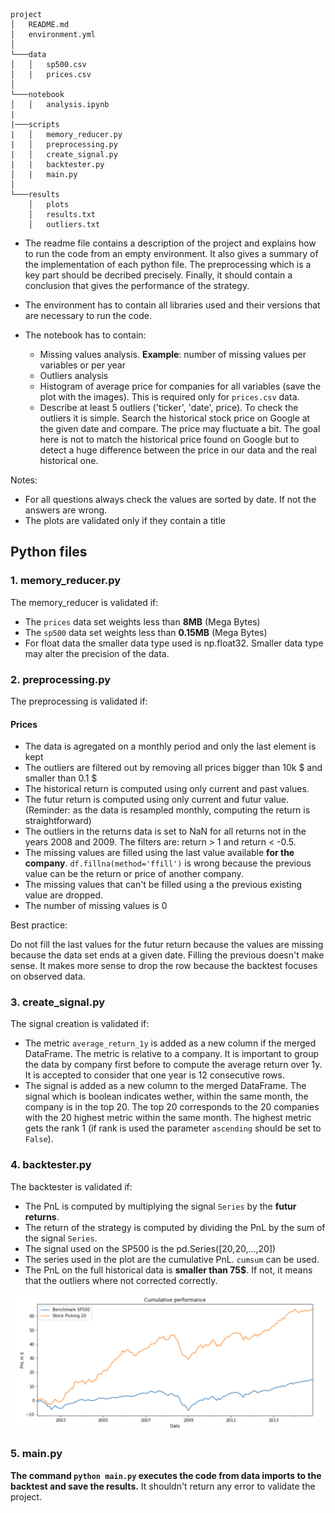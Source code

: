 
```
project
│   README.md
│   environment.yml    
│
└───data
│   │   sp500.csv
│   |   prices.csv
│   
└───notebook
│   │   analysis.ipynb
|
|───scripts
|   │   memory_reducer.py
|   │   preprocessing.py
|   │   create_signal.py
|   |   backtester.py
│   |   main.py
│   
└───results
    │   plots
    │   results.txt
    │   outliers.txt

```   
- The readme file contains a description of the project and explains how to run the code from an empty environment. It also gives a summary of the implementation of each python file. The preprocessing which is a key part should be decribed precisely. Finally, it should contain a conclusion that gives the performance of the strategy. 

- The environment has to contain all libraries used and their versions that are necessary to run the code. 

- The notebook has to contain:
    - Missing values analysis. **Example**: number of missing values per variables or per year
    - Outliers analysis
    - Histogram of average price for companies for all variables (save the plot with the images). This is required only for `prices.csv` data.
    - Describe at least 5 outliers ('ticker', 'date', price). To check the outliers it is simple. Search the historical stock price on Google at the given date and compare. The price may fluctuate a bit. The goal here is not to match the historical price found on Google but to detect a huge difference between the price in our data and the real historical one. 


Notes: 
- For all questions always check the values are sorted by date. If not the answers are wrong. 
- The plots are validated only if they contain a title

## Python files 
### 1. memory_reducer.py

The memory_reducer is validated if:

- The `prices` data set weights less than **8MB** (Mega Bytes)
- The `sp500` data set weights less than **0.15MB** (Mega Bytes)
- For float data the smaller data type used is np.float32. Smaller data type may alter the precision of the data. 


### 2. preprocessing.py

The preprocessing is validated if:

    
#### Prices

- The data is agregated on a monthly period and only the last element is kept
- The outliers are filtered out by removing all prices bigger than 10k $ and smaller than 0.1 $ 
- The historical return is computed using only current and past values. 
- The futur return is computed using only current and futur value. (Reminder: as the data is resampled monthly, computing the return is straightforward)
- The outliers in the returns data is set to NaN for all returns not in the years 2008 and 2009. The filters are: return > 1 and return < -0.5.
- The missing values are filled using the last value available **for the company**. `df.fillna(method='ffill')` is wrong because the previous value can be the return or price of another company. 
- The missing values that can't be filled using a the previous existing value are dropped. 
- The number of missing values is 0 

Best practice: 

Do not fill the last values for the futur return because the values are missing because the data set ends at a given date. Filling the previous doesn't make sense. It makes more sense to drop the row because the backtest focuses on observed data. 


### 3. create_signal.py

The signal creation is validated if:

- The metric `average_return_1y` is added as a new column if the merged DataFrame. The metric is relative to a company. It is important to group the data by company first before to compute the average return over 1y. It is accepted to consider that one year is 12 consecutive rows. 
- The signal is added as a new column to the merged DataFrame. The signal which is boolean indicates wether, within the same month, the company is in the top 20. The top 20 corresponds to the 20 companies with the 20 highest metric within the same month. The highest metric gets the rank 1 (if rank is used the parameter `ascending` should be set to `False`).

### 4. backtester.py

The backtester is validated if: 

- The PnL is computed by multiplying the signal `Series` by the **futur returns**. 
- The return of the strategy is computed by dividing the PnL by the sum of the signal `Series`.
- The signal used on the SP500 is the pd.Series([20,20,...,20])
- The series used in the plot are the cumulative PnL. `cumsum` can be used.
- The PnL on the full historical data is **smaller than 75$**. If not, it means that the outliers where not corrected correctly. 

![alt text][performance]

[performance]: ../images/w1_weekend_plot_pnl.png "Cumulative Performance"


### 5. main.py

**The command `python main.py` executes the code from data imports to the backtest and save the results.** It shouldn't return any error to validate the project. 